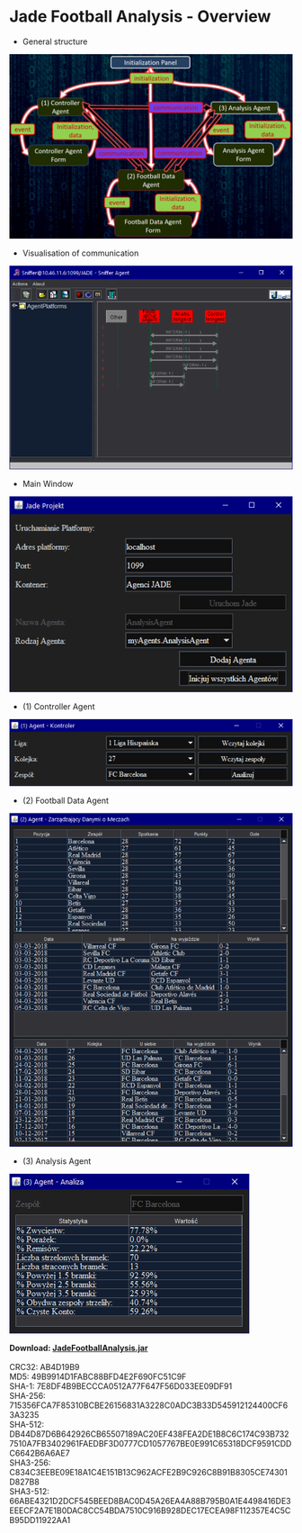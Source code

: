 # Jade Football Analysis - Overview

* General structure

![ProjectStructure](/Images/ProjectStructure.png?raw=true "ProjectStructure")

* Visualisation of communication

![Sniffer](/Images/Sniffer.png?raw=true "Sniffer")

* Main Window

![MainWindow](/Images/MainWindow.png?raw=true "MainWindow")

* (1) Controller Agent

![ControllerAgent](/Images/ControllerAgent.png?raw=true "ControllerAgent")

* (2) Football Data Agent

![FootballDataAgent](/Images/FootballDataAgent.png?raw=true "FootballDataAgent")

* (3) Analysis Agent

![AnalysisAgent](/Images/AnalysisAgent.png?raw=true "AnalysisAgent")

<b>Download: [JadeFootballAnalysis.jar](https://github.com/rvnlord/JadeFootballAnalysis/releases/download/v1.01/JadeFootballAnalysis.zip)</b> <br /> 
<br /> 
CRC32: AB4D19B9 <br /> 
MD5: 49B9914D1FABC88BFD4E2F690FC51C9F <br /> 
SHA-1: 7E8DF4B9BECCCA0512A77F647F56D033EE09DF91 <br /> 
SHA-256: 715356FCA7F85310BCBE26156831A3228C0ADC3B33D545912124400CF63A3235 <br /> 
SHA-512: DB44D87D6B642926CB65507189AC20EF438FEA2DE1B8C6C174C93B7327510A7FB3402961FAEDBF3D0777CD1057767BE0E991C65318DCF9591CDDC6642B6A6AE7 <br /> 
SHA3-256: C834C3EEBE09E18A1C4E151B13C962ACFE2B9C926C8B91B8305CE74301D827B8 <br /> 
SHA3-512: 66ABE4321D2DCF545BEED8BAC0D45A26EA4A88B795B0A1E4498416DE3EEECF2A7E1B0DAC8CC54BDA7510C916B928DEC17ECEA98F112357E4C5CB95DD11922AA1 <br /> 










